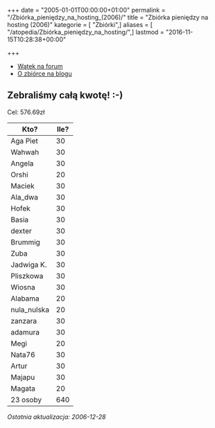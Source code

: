 +++
date = "2005-01-01T00:00:00+01:00"
permalink = "/Zbiórka_pieniędzy_na_hosting_(2006)/"
title = "Zbiórka pieniędzy na hosting (2006)"
kategorie = [ "Zbiórki",]
aliases = [ "/atopedia/Zbiórka_pieniędzy_na_hosting/",]
lastmod = "2016-11-15T10:28:38+00:00"

+++

-   [Wątek na forum](http://www.atopowe-zapalenie.pl/forum/viewtopic.php?t=3093)
-   [O zbiórce na blogu](/2006/11/10/zrzutka-na-hosting/)

Zebraliśmy całą kwotę! :-)
--------------------------

Cel: 576.69zł

| Kto?         | Ile? |
|--------------|------|
| Aga Piet     | 30   |
| Wahwah       | 30   |
| Angela       | 30   |
| Orshi        | 20   |
| Maciek       | 30   |
| Ala_dwa     | 30   |
| Hofek        | 30   |
| Basia        | 30   |
| dexter       | 30   |
| Brummig      | 30   |
| Zuba         | 30   |
| Jadwiga K.   | 30   |
| Pliszkowa    | 30   |
| Wiosna       | 30   |
| Alabama      | 20   |
| nula_nulska | 20   |
| zanzara      | 30   |
| adamura      | 30   |
| Megi         | 20   |
| Nata76       | 30   |
| Artur        | 30   |
| Majapu       | 30   |
| Magata       | 20   |
| 23 osoby     | 640  |

*Ostatnia aktualizacja: 2006-12-28*
